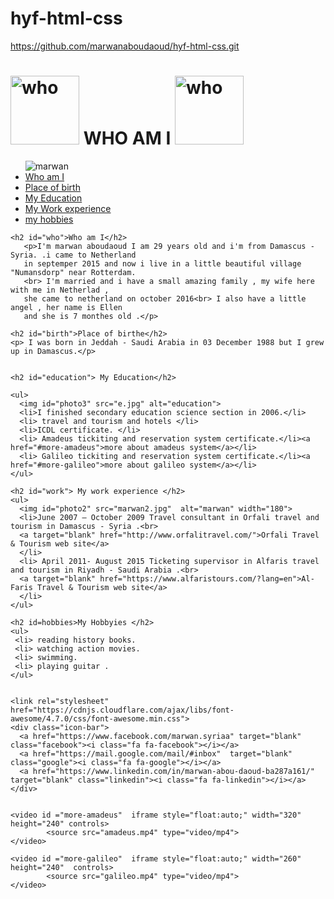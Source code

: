 # hyf-html-css
https://github.com/marwanaboudaoud/hyf-html-css.git
<!Doctype html>
<html>
  <head>
    <meta charset="utf-8">
    <title>marwan aboudaoud</title>
    <link rel="stylesheet" href="marwan.css">
  </head>
   <body>
    <h1><img id="who-am-i-1" src="face5.png"  alt="who" width="110">
         WHO AM I
        <img id="who-am-i-2" src="face3.png" alt="who" width="110">
        </h1>
    <ul>
      <img id="photo1" src="marwan1.png"  alt="marwan" >
      <li><a href="#who"> Who am I</a></li>
      <li><a href="#birth">Place of birth  </a></li>
      <li><a href="#education">My Education</a></li>
      <li><a href="#work"> My Work experience</a></li> 
      <li><a href="#hobbies">my hobbies</a></li>
    </ul>
    
    <h2 id="who">Who am I</h2>
       <p>I'm marwan aboudaoud I am 29 years old and i'm from Damascus - Syria. .i came to Netherland
       in septemper 2015 and now i live in a little beautiful village "Numansdorp" near Rotterdam.
       <br> I'm married and i have a small amazing family , my wife here with me in Netherlad , 
       she came to netherland on october 2016<br> I also have a little angel , her name is Ellen 
       and she is 7 monthes old .</p>
    
    <h2 id="birth">Place of birthe</h2>
    <p> I was born in Jeddah - Saudi Arabia in 03 December 1988 but I grew up in Damascus.</p>
     
    
    <h2 id="education"> My Education</h2>
    
    <ul>
      <img id="photo3" src="e.jpg" alt="education">
      <li>I finished secondary education science section in 2006.</li>
      <li> travel and tourism and hotels </li>
      <li>ICDL certificate. </li>
      <li> Amadeus tickiting and reservation system certificate.</li><a href="#more-amadeus">more about amadeus system</a></li>
      <li> Galileo tickiting and reservation system certificate.</li><a href="#more-galileo">more about galileo system</a></li>
    </ul>
    
    <h2 id="work"> My work experience </h2>
    <ul>
      <img id="photo2" src="marwan2.jpg"  alt="marwan" width="180">
      <li>June 2007 – October 2009 Travel consultant in Orfali travel and tourism in Damascus - Syria .<br>
      <a target="blank" href="http://www.orfalitravel.com/">Orfali Travel & Tourism web site</a>
      </li>
      <li> April 2011- August 2015 Ticketing supervisor in Alfaris travel and tourism in Riyadh - Saudi Arabia .<br>
      <a target="blank" href="https://www.alfaristours.com/?lang=en">Al-Faris Travel & Tourism web site</a>
      </li>
    </ul>

    <h2 id=hobbies>My Hobbyies </h2> 
    <ul>
     <li> reading history books.
     <li> watching action movies.
     <li> swimming.
     <li> playing guitar .  
    </ul>

    
    <link rel="stylesheet" href="https://cdnjs.cloudflare.com/ajax/libs/font-awesome/4.7.0/css/font-awesome.min.css">
    <div class="icon-bar">
      <a href="https://www.facebook.com/marwan.syriaa" target="blank" class="facebook"><i class="fa fa-facebook"></i></a>  
      <a href="https://mail.google.com/mail/#inbox"  target="blank" class="google"><i class="fa fa-google"></i></a> 
      <a href="https://www.linkedin.com/in/marwan-abou-daoud-ba287a161/" target="blank" class="linkedin"><i class="fa fa-linkedin"></i></a> 
    </div>


    <video id ="more-amadeus"  iframe style="float:auto;" width="320" height="240" controls>
            <source src="amadeus.mp4" type="video/mp4">
    </video>
        
    <video id ="more-galileo"  iframe style="float:auto;" width="260" height="240"  controls>
            <source src="galileo.mp4" type="video/mp4">
    </video>

  </body>
  
  </html>
